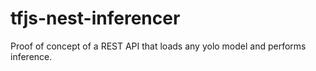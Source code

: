 # tfjs-nest-inferencer
Proof of concept of a REST API that loads any yolo model and performs inference.
